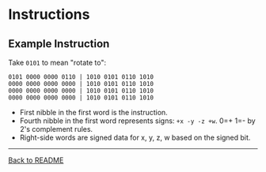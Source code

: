 # Instructions

## Example Instruction

Take `0101` to mean "rotate to":  
```
0101 0000 0000 0110 | 1010 0101 0110 1010  
0000 0000 0000 0000 | 1010 0101 0110 1010  
0000 0000 0000 0000 | 1010 0101 0110 1010  
0000 0000 0000 0000 | 1010 0101 0110 1010  
```  

- First nibble in the first word is the instruction.  
- Fourth nibble in the first word represents signs: `+x -y -z +w`. 0=+ 1=- by 2's complement rules.  
- Right-side words are signed data for x, y, z, w based on the signed bit.  

---

[Back to README](./README.md)